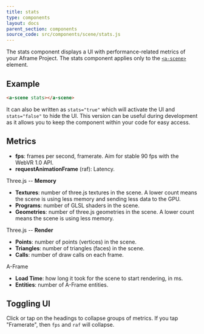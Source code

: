 ```yaml
---
title: stats
type: components
layout: docs
parent_section: components
source_code: src/components/scene/stats.js
---
```


[scene]: ../core/scene.md

The stats component displays a UI with performance-related metrics of your Aframe Project. The stats component applies only to the [`<a-scene>`][scene] element.

## Example

```html
<a-scene stats></a-scene>
```
It can also be written as `stats="true"` which will activate the UI and `stats="false"` to hide the UI. This version can be useful during development as it allows you to keep the component within your code for easy access. 

## Metrics

- **fps**: frames per second, framerate. Aim for stable 90 fps with the WebVR 1.0 API.
- **requestAnimationFrame** (raf): Latency.

Three.js -- **Memory**
- **Textures**: number of three.js textures in the scene. A lower count means
  the scene is using less memory and sending less data to the GPU.
- **Programs**: number of GLSL shaders in the scene.
- **Geometries**: number of three.js geometries in the scene. A lower count
  means the scene is using less memory.
  
Three.js -- **Render**
- **Points**: number of points (vertices) in the scene.
- **Triangles**: number of triangles (faces) in the scene.
- **Calls**: number of draw calls on each frame.

A-Frame
- **Load Time**: how long it took for the scene to start rendering, in ms.
- **Entities**: number of A-Frame entities.

## Toggling UI

Click or tap on the headings to collapse groups of metrics. If you tap
"Framerate", then `fps` and `raf` will collapse.
